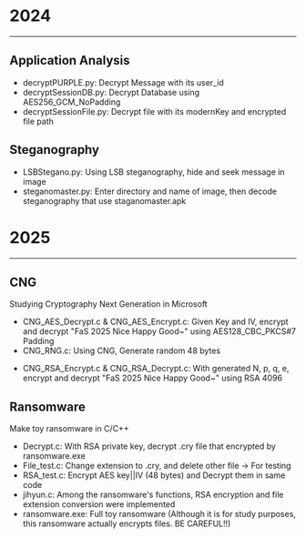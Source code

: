 # 2024
---
## Application Analysis

+ decryptPURPLE.py: Decrypt Message with its user_id
+ decryptSessionDB.py: Decrypt Database using AES256_GCM_NoPadding
+ decryptSessionFile.py: Decrypt file with its modernKey and encrypted file path

## Steganography

+ LSBStegano.py: Using LSB steganography, hide and seek message in image
+ steganomaster.py: Enter directory and name of image, then decode steganography that use staganomaster.apk



# 2025
---
## CNG

Studying Cryptography Next Generation in Microsoft

+ CNG_AES_Decrypt.c & CNG_AES_Encrypt.c: Given Key and IV, encrypt and decrypt "FaS 2025 Nice Happy Good~" using AES128_CBC_PKCS#7 Padding
+ CNG_RNG.c: Using CNG, Generate random 48 bytes
* CNG_RSA_Encrypt.c & CNG_RSA_Decrypt.c: With generated N, p, q, e, encrypt and decrypt "FaS 2025 Nice Happy Good~" using RSA 4096

## Ransomware

Make toy ransomware in C/C++

* Decrypt.c: With RSA private key, decrypt .cry file that encrypted by ransomware.exe
* File_test.c: Change extension to .cry, and delete other file -> For testing
* RSA_test.c: Encrypt AES key||IV (48 bytes) and Decrypt them in same code
* jihyun.c: Among the ransomware's functions, RSA encryption and file extension conversion were implemented
* ransomware.exe: Full toy ransomware (Although it is for study purposes, this ransomware actually encrypts files. BE CAREFUL!!)
